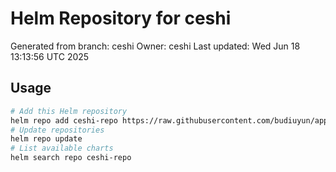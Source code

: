 # Helm Repository for ceshi
Generated from branch: ceshi
Owner: ceshi
Last updated: Wed Jun 18 13:13:56 UTC 2025

## Usage
```bash
# Add this Helm repository
helm repo add ceshi-repo https://raw.githubusercontent.com/budiuyun/appStore/helm-ceshi/
# Update repositories
helm repo update
# List available charts
helm search repo ceshi-repo
```
